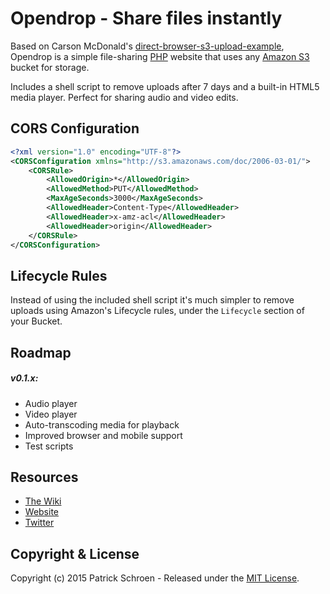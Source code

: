 # Opendrop - Share files instantly

Based on Carson McDonald's [direct-browser-s3-upload-example](https://github.com/carsonmcdonald/direct-browser-s3-upload-example), Opendrop is a simple file-sharing [PHP](http://php.net/) website that uses any [Amazon S3](http://aws.amazon.com/s3/) bucket for storage.

Includes a shell script to remove uploads after 7 days and a built-in HTML5 media player. Perfect for sharing audio and video edits.


## CORS Configuration

```xml
<?xml version="1.0" encoding="UTF-8"?>
<CORSConfiguration xmlns="http://s3.amazonaws.com/doc/2006-03-01/">
    <CORSRule>
        <AllowedOrigin>*</AllowedOrigin>
        <AllowedMethod>PUT</AllowedMethod>
        <MaxAgeSeconds>3000</MaxAgeSeconds>
        <AllowedHeader>Content-Type</AllowedHeader>
        <AllowedHeader>x-amz-acl</AllowedHeader>
        <AllowedHeader>origin</AllowedHeader>
    </CORSRule>
</CORSConfiguration>
```


## Lifecycle Rules

Instead of using the included shell script it's much simpler to remove uploads using Amazon's Lifecycle rules, under the `Lifecycle` section of your Bucket.


## Roadmap

##### v0.1.x:

* Audio player
* Video player
* Auto-transcoding media for playback
* Improved browser and mobile support
* Test scripts


## Resources

* [The Wiki](https://github.com/pschroen/opendrop/wiki)
* [Website](http://opendrop.io/)
* [Twitter](https://twitter.com/opendrop)


## Copyright & License

Copyright (c) 2015 Patrick Schroen - Released under the [MIT License](LICENSE).
